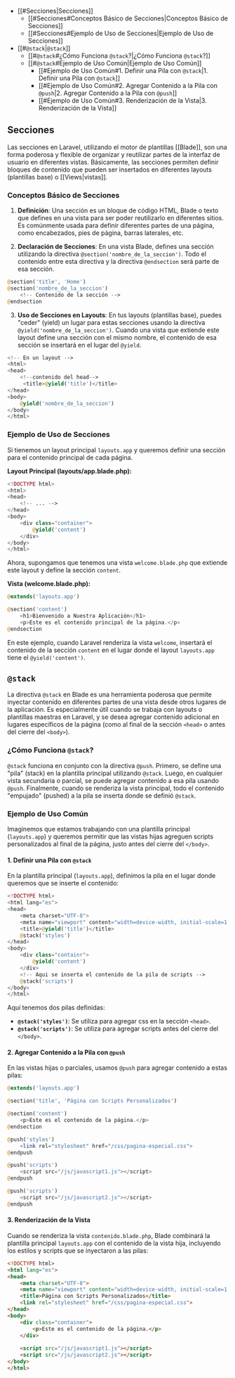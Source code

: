 - [[#Secciones|Secciones]]
	- [[#Secciones#Conceptos Básico de Secciones|Conceptos Básico de Secciones]]
	- [[#Secciones#Ejemplo de Uso de Secciones|Ejemplo de Uso de Secciones]]
- [[#`@stack`|`@stack`]]
	- [[#`@stack`#¿Cómo Funciona `@stack`?|¿Cómo Funciona `@stack`?]]
	- [[#`@stack`#Ejemplo de Uso Común|Ejemplo de Uso Común]]
		- [[#Ejemplo de Uso Común#1. Definir una Pila con `@stack`|1. Definir una Pila con `@stack`]]
		- [[#Ejemplo de Uso Común#2. Agregar Contenido a la Pila con `@push`|2. Agregar Contenido a la Pila con `@push`]]
		- [[#Ejemplo de Uso Común#3. Renderización de la Vista|3. Renderización de la Vista]]

## Secciones

Las secciones en Laravel, utilizando el motor de plantillas [[Blade]], son una forma poderosa y flexible de organizar y reutilizar partes de la interfaz de usuario en diferentes vistas. Básicamente, las secciones permiten definir bloques de contenido que pueden ser insertados en diferentes layouts (plantillas base) o [[Views|vistas]]. 
### Conceptos Básico de Secciones

1. **Definición**:
    Una sección es un bloque de código HTML, Blade o texto que defines en una vista para ser poder reutilizarlo en diferentes sitios. Es comúnmente usada para definir diferentes partes de una página, como encabezados, pies de página, barras laterales, etc.

2. **Declaración de Secciones**:
    En una vista Blade, defines una sección utilizando la directiva `@section('nombre_de_la_seccion')`. Todo el contenido entre esta directiva y la directiva `@endsection` será parte de esa sección.

``` php
@section('title', 'Home')
@section('nombre_de_la_seccion')
	<!-- Contenido de la sección --> 
@endsection
```

 3. **Uso de Secciones en Layouts**:
    En tus layouts (plantillas base), puedes "ceder" (yield) un lugar para estas secciones usando la directiva `@yield('nombre_de_la_seccion')`. Cuando una vista que extiende este layout define una sección con el mismo nombre, el contenido de esa sección se insertará en el lugar del `@yield`.

``` php
<!-- En un layout --> 
<html>
<head>
	<!--contenido del head-->
	 <title>@yield('title')</title>
</head>
<body>
	@yield('nombre_de_la_seccion')
</body>
</html>
```

### Ejemplo de Uso de Secciones

Si tienemos un layout principal `layouts.app` y queremos definir una sección para el contenido principal de cada página.

**Layout Principal (layouts/app.blade.php):**

``` php
<!DOCTYPE html>
<html>
<head>
    <!-- ... -->
</head>
<body>
    <div class="container">
        @yield('content')
    </div>
</body>
</html>
```

Ahora, supongamos que tenemos una vista `welcome.blade.php` que extiende este layout y define la sección `content`.

**Vista (welcome.blade.php):**
``` php
@extends('layouts.app')

@section('content')
    <h1>Bienvenido a Nuestra Aplicación</h1>
    <p>Este es el contenido principal de la página.</p>
@endsection
```

En este ejemplo, cuando Laravel renderiza la vista `welcome`, insertará el contenido de la sección `content` en el lugar donde el layout `layouts.app` tiene el `@yield('content')`.

## `@stack` 

La directiva `@stack` en Blade es una herramienta poderosa que permite inyectar contenido en diferentes partes de una vista desde otros lugares de la aplicación. Es especialmente útil cuando se trabaja con layouts o plantillas maestras en Laravel, y se desea agregar contenido adicional en lugares específicos de la página (como al final de la sección `<head>` o antes del cierre del `<body>`).

### ¿Cómo Funciona `@stack`?
`@stack` funciona en conjunto con la directiva `@push`. Primero, se define una "pila" (stack) en la plantilla principal utilizando `@stack`. Luego, en cualquier vista secundaria o parcial, se puede agregar contenido a esa pila usando `@push`. Finalmente, cuando se renderiza la vista principal, todo el contenido "empujado" (pushed) a la pila se inserta donde se definió `@stack`.

### Ejemplo de Uso Común

Imaginemos que estamos trabajando con una plantilla principal (`layouts.app`) y queremos permitir que las vistas hijas agreguen scripts personalizados al final de la página, justo antes del cierre del `</body>`.

#### 1. Definir una Pila con `@stack`

En la plantilla principal (`layouts.app`), definimos la pila en el lugar donde queremos que se inserte el contenido:

``` php
<!DOCTYPE html>
<html lang="es">
<head>
    <meta charset="UTF-8">
    <meta name="viewport" content="width=device-width, initial-scale=1.0">
    <title>@yield('title')</title>
    @stack('styles')
</head>
<body>
    <div class="containr">
        @yield('content')
    </div>
    <!-- Aqui se inserta el contenido de la pila de scripts -->
    @stack('scripts')
</body>
</html>
```

Aquí tenemos dos pilas definidas:
- **`@stack('styles')`**: Se utiliza para agregar css en la sección `<head>`.
- **`@stack('scripts')`**: Se utiliza para agregar scripts antes del cierre del `</body>`.

#### 2. Agregar Contenido a la Pila con `@push`

En las vistas hijas o parciales, usamos `@push` para agregar contenido a estas pilas:

``` php
@extends('layouts.app')

@section('title', 'Página con Scripts Personalizados')

@section('content')
    <p>Este es el contenido de la página.</p>
@endsection

@push('styles')
    <link rel="stylesheet" href="/css/pagina-especial.css">
@endpush

@push('scripts')
    <script src="/js/javascript1.js"></script>
@endpush

@push('scripts')
    <script src="/js/javascript2.js"></script>
@endpush
```

#### 3. Renderización de la Vista

Cuando se renderiza la vista `contenido.blade.php`, Blade combinará la plantilla principal `layouts.app` con el contenido de la vista hija, incluyendo los estilos y scripts que se inyectaron a las pilas:

``` html
<!DOCTYPE html>
<html lang="es">
<head>
    <meta charset="UTF-8">
    <meta name="viewport" content="width=device-width, initial-scale=1.0">
    <title>Página con Scripts Personalizados</title>
    <link rel="stylesheet" href="/css/pagina-especial.css">
</head>
<body>
    <div class="container">
        <p>Este es el contenido de la página.</p>
    </div>
    
    <script src="/js/javascript1.js"></script>
    <script src="/js/javascript2.js"></script>
</body>
</html>
```
